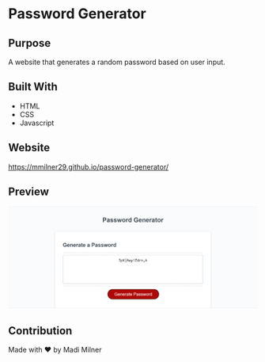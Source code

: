# Password Generator 

## Purpose
A website that generates a random password based on user input.

## Built With
* HTML
* CSS
* Javascript

## Website

https://mmilner29.github.io/password-generator/

## Preview

![Website Preview](/assets/images/preview.png)

## Contribution
Made with ❤️ by Madi Milner
